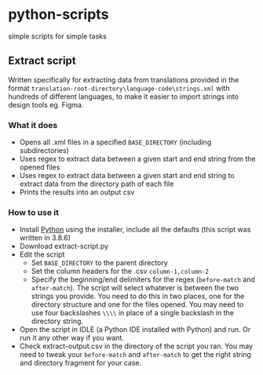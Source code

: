# python-scripts
 simple scripts for simple tasks

## Extract script
Written specifically for extracting data from translations provided in the format `translation-root-directory\language-code\strings.xml` with hundreds of different languages, to make it easier to import strings into design tools eg. Figma.

### What it does
- Opens all .xml files in a specified `BASE_DIRECTORY` (including subdirectories) 
- Uses regex to extract data between a given start and end string from the opened files 
- Uses regex to extract data between a given start and end string to extract data from the directory path of each file
- Prints the results into an output csv

### How to use it
- Install [Python](https://www.python.org/downloads/) using the installer, include all the defaults (this script was written in 3.8.6)
- Download extract-script.py
- Edit the script 
    - Set `BASE_DIRECTORY` to the parent directory
    - Set the column headers for the .csv `column-1,column-2`
    - Specify the beginning/end delimiters for the regex (`before-match` and `after-match`). The script will select whatever is between the two strings you provide. You need to do this in two places, one for the directory structure and one for the files opened. You may need to use four backslashes `\\\\` in place of a single backslash in the directory string.
- Open the script in IDLE (a Python IDE installed with Python) and run. Or run it any other way if you want.
- Check extract-output.csv in the directory of the script you ran. You may need to tweak your `before-match` and `after-match` to get the right string and directory fragment for your case.